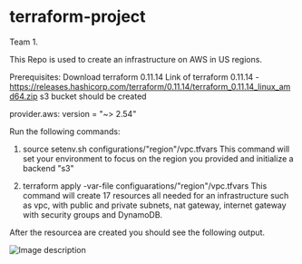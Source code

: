 # terraform-project
Team 1.

This Repo is used to create an infrastructure on AWS in US regions. 

Prerequisites:
Download terraform 0.11.14 
Link of terraform 0.11.14 - https://releases.hashicorp.com/terraform/0.11.14/terraform_0.11.14_linux_amd64.zip
s3 bucket should be created

provider.aws: version = "~> 2.54"

Run the following commands:
1) source setenv.sh configurations/"region"/vpc.tfvars 
This command will set your environment to focus on the region you provided and initialize a backend "s3"

2) terraform apply -var-file configuarations/"region"/vpc.tfvars 
This command will create 17 resources all needed for an infrastructure such as vpc, with public and private subnets, nat gateway, internet gateway with security groups and DynamoDB.

After the resourcea are created you should see the following output. 

![Image description](https://files.slack.com/files-pri/T3KACT7EH-F010S3MBC2Y/screen_shot_2020-03-25_at_4.10.58_pm.png)
